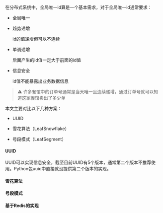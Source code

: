 在分布式系统中，全局唯一id算是一个基本需求，对于全局唯一id通常要求：

+ 全局唯一

+ 趋势递增

  id的值递增但可以不连续

+ 单调递增

  后面产生的id值一定大于前面的id值

+ 信息安全

  id值不能暴露出业务数据信息

> :warning: 许多餐馆中的订单号通常是当天唯一且连续递增，通过订单号就可以知道这家餐馆卖出了多少单

本文主要对比以下几种方案：

+ UUID

+ 雪花算法（LeafSnowflake）

+ 号段模式（LeafSegment）

  

#### UUID

UUID可以实现信息安全，截至目前UUID有5个版本，通常第二个版本不推荐使用。Python包uuid中直接就没提供第二个版本的实现。



#### 雪花算法



#### 号段模式



#### 基于Redis的实现